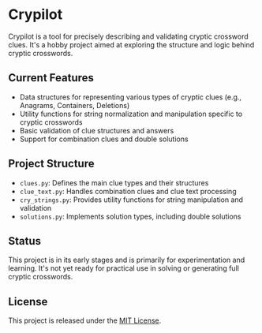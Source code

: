 # Crypilot

Crypilot is a tool for precisely describing and validating cryptic
crossword clues. It's a hobby project aimed at exploring the structure
and logic behind cryptic crosswords.

## Current Features

- Data structures for representing various types of cryptic clues
  (e.g., Anagrams, Containers, Deletions)
- Utility functions for string normalization and manipulation specific
  to cryptic crosswords
- Basic validation of clue structures and answers
- Support for combination clues and double solutions

## Project Structure

- `clues.py`: Defines the main clue types and their structures
- `clue_text.py`: Handles combination clues and clue text processing
- `cry_strings.py`: Provides utility functions for string
manipulation and validation
- `solutions.py`: Implements solution types, including double
  solutions

## Status

This project is in its early stages and is primarily for
experimentation and learning. It's not yet ready for practical use in
solving or generating full cryptic crosswords.

## License

This project is released under the [MIT License](LICENSE).